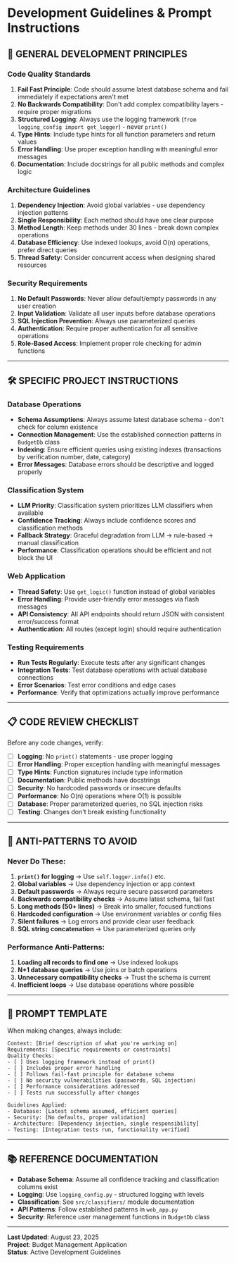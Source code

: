 # Development Guidelines & Prompt Instructions

## 🎯 **GENERAL DEVELOPMENT PRINCIPLES**

### **Code Quality Standards**
1. **Fail Fast Principle**: Code should assume latest database schema and fail immediately if expectations aren't met
2. **No Backwards Compatibility**: Don't add complex compatibility layers - require proper migrations
3. **Structured Logging**: Always use the logging framework (`from logging_config import get_logger`) - never `print()`
4. **Type Hints**: Include type hints for all function parameters and return values
5. **Error Handling**: Use proper exception handling with meaningful error messages
6. **Documentation**: Include docstrings for all public methods and complex logic

### **Architecture Guidelines**
1. **Dependency Injection**: Avoid global variables - use dependency injection patterns
2. **Single Responsibility**: Each method should have one clear purpose
3. **Method Length**: Keep methods under 30 lines - break down complex operations
4. **Database Efficiency**: Use indexed lookups, avoid O(n) operations, prefer direct queries
5. **Thread Safety**: Consider concurrent access when designing shared resources

### **Security Requirements**
1. **No Default Passwords**: Never allow default/empty passwords in any user creation
2. **Input Validation**: Validate all user inputs before database operations
3. **SQL Injection Prevention**: Always use parameterized queries
4. **Authentication**: Require proper authentication for all sensitive operations
5. **Role-Based Access**: Implement proper role checking for admin functions

---

## 🛠️ **SPECIFIC PROJECT INSTRUCTIONS**

### **Database Operations**
- **Schema Assumptions**: Always assume latest database schema - don't check for column existence
- **Connection Management**: Use the established connection patterns in `BudgetDb` class  
- **Indexing**: Ensure efficient queries using existing indexes (transactions by verification number, date, category)
- **Error Messages**: Database errors should be descriptive and logged properly

### **Classification System**
- **LLM Priority**: Classification system prioritizes LLM classifiers when available
- **Confidence Tracking**: Always include confidence scores and classification methods
- **Fallback Strategy**: Graceful degradation from LLM → rule-based → manual classification
- **Performance**: Classification operations should be efficient and not block the UI

### **Web Application**
- **Thread Safety**: Use `get_logic()` function instead of global variables
- **Error Handling**: Provide user-friendly error messages via flash messages
- **API Consistency**: All API endpoints should return JSON with consistent error/success format
- **Authentication**: All routes (except login) should require authentication

### **Testing Requirements**
- **Run Tests Regularly**: Execute tests after any significant changes
- **Integration Tests**: Test database operations with actual database connections
- **Error Scenarios**: Test error conditions and edge cases
- **Performance**: Verify that optimizations actually improve performance

---

## 📋 **CODE REVIEW CHECKLIST**

Before any code changes, verify:

- [ ] **Logging**: No `print()` statements - use proper logging
- [ ] **Error Handling**: Proper exception handling with meaningful messages  
- [ ] **Type Hints**: Function signatures include type information
- [ ] **Documentation**: Public methods have docstrings
- [ ] **Security**: No hardcoded passwords or insecure defaults
- [ ] **Performance**: No O(n) operations where O(1) is possible
- [ ] **Database**: Proper parameterized queries, no SQL injection risks
- [ ] **Testing**: Changes don't break existing functionality

---

## 🚨 **ANTI-PATTERNS TO AVOID**

### **Never Do These:**
1. **`print()` for logging** → Use `self.logger.info()` etc.
2. **Global variables** → Use dependency injection or app context
3. **Default passwords** → Always require secure password parameters
4. **Backwards compatibility checks** → Assume latest schema, fail fast
5. **Long methods (50+ lines)** → Break into smaller, focused functions
6. **Hardcoded configuration** → Use environment variables or config files
7. **Silent failures** → Log errors and provide clear user feedback
8. **SQL string concatenation** → Use parameterized queries only

### **Performance Anti-Patterns:**
1. **Loading all records to find one** → Use indexed lookups
2. **N+1 database queries** → Use joins or batch operations
3. **Unnecessary compatibility checks** → Trust the schema is current
4. **Inefficient loops** → Use database operations where possible

---

## 🎯 **PROMPT TEMPLATE**

When making changes, always include:

```
Context: [Brief description of what you're working on]
Requirements: [Specific requirements or constraints]  
Quality Checks:
- [ ] Uses logging framework instead of print()
- [ ] Includes proper error handling
- [ ] Follows fail-fast principle for database schema
- [ ] No security vulnerabilities (passwords, SQL injection)
- [ ] Performance considerations addressed
- [ ] Tests run successfully after changes

Guidelines Applied:
- Database: [Latest schema assumed, efficient queries]
- Security: [No defaults, proper validation]
- Architecture: [Dependency injection, single responsibility]
- Testing: [Integration tests run, functionality verified]
```

---

## 📚 **REFERENCE DOCUMENTATION**

- **Database Schema**: Assume all confidence tracking and classification columns exist
- **Logging**: Use `logging_config.py` - structured logging with levels
- **Classification**: See `src/classifiers/` module documentation  
- **API Patterns**: Follow established patterns in `web_app.py`
- **Security**: Reference user management functions in `BudgetDb` class

---

**Last Updated**: August 23, 2025  
**Project**: Budget Management Application  
**Status**: Active Development Guidelines
